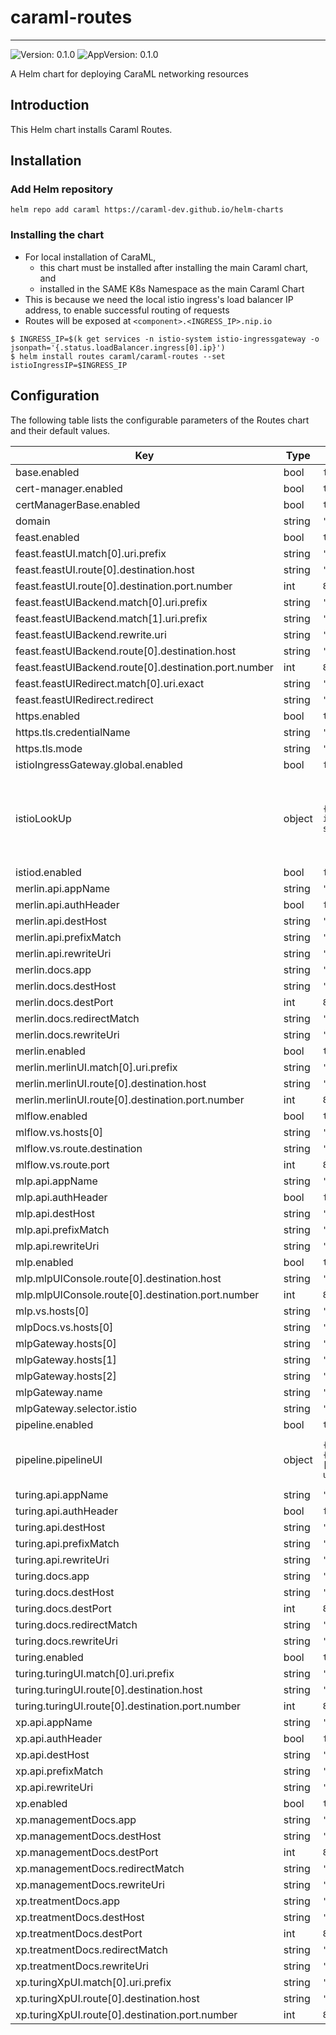 # caraml-routes

---
![Version: 0.1.0](https://img.shields.io/badge/Version-0.1.0-informational?style=flat-square)
![AppVersion: 0.1.0](https://img.shields.io/badge/AppVersion-0.1.0-informational?style=flat-square)

A Helm chart for deploying CaraML networking resources

## Introduction

This Helm chart installs Caraml Routes.

## Installation

### Add Helm repository

```shell
helm repo add caraml https://caraml-dev.github.io/helm-charts
```

### Installing the chart
* For local installation of CaraML,
  * this chart must be installed after installing the main Caraml chart, and
  * installed in the SAME K8s Namespace as the main Caraml Chart
* This is because we need the local istio ingress's load balancer IP address, to enable successful routing of requests
* Routes will be exposed at `<component>.<INGRESS_IP>.nip.io`

```shell
$ INGRESS_IP=$(k get services -n istio-system istio-ingressgateway -o jsonpath='{.status.loadBalancer.ingress[0].ip}')
$ helm install routes caraml/caraml-routes --set istioIngressIP=$INGRESS_IP
```

## Configuration

The following table lists the configurable parameters of the Routes chart and their default values.

| Key | Type | Default | Description |
|-----|------|---------|-------------|
| base.enabled | bool | `false` |  |
| cert-manager.enabled | bool | `true` |  |
| certManagerBase.enabled | bool | `true` |  |
| domain | string | `""` |  |
| feast.enabled | bool | `true` |  |
| feast.feastUI.match[0].uri.prefix | string | `"/feast/"` |  |
| feast.feastUI.route[0].destination.host | string | `"feast-ui"` |  |
| feast.feastUI.route[0].destination.port.number | int | `8080` |  |
| feast.feastUIBackend.match[0].uri.prefix | string | `"/feast/api/"` |  |
| feast.feastUIBackend.match[1].uri.prefix | string | `"/feast/api"` |  |
| feast.feastUIBackend.rewrite.uri | string | `"/api/"` |  |
| feast.feastUIBackend.route[0].destination.host | string | `"feast-ui"` |  |
| feast.feastUIBackend.route[0].destination.port.number | int | `8080` |  |
| feast.feastUIRedirect.match[0].uri.exact | string | `"/feast"` |  |
| feast.feastUIRedirect.redirect | string | `"/feast/"` |  |
| https.enabled | bool | `true` |  |
| https.tls.credentialName | string | `"mlp-tls-cert"` |  |
| https.tls.mode | string | `"SIMPLE"` |  |
| istioIngressGateway.global.enabled | bool | `false` |  |
| istioLookUp | object | `{"name":"istio-ingressgateway","namespace":"istio-system"}` | istioIngressIP takes precedence over domain. Used for local deployment |
| istiod.enabled | bool | `false` |  |
| merlin.api.appName | string | `"merlin"` |  |
| merlin.api.authHeader | bool | `false` |  |
| merlin.api.destHost | string | `"merlin"` |  |
| merlin.api.prefixMatch | string | `"/api/merlin/"` |  |
| merlin.api.rewriteUri | string | `"/"` |  |
| merlin.docs.app | string | `"merlin"` |  |
| merlin.docs.destHost | string | `"merlin-swagger"` |  |
| merlin.docs.destPort | int | `8080` |  |
| merlin.docs.redirectMatch | string | `"/merlin/rest-api"` |  |
| merlin.docs.rewriteUri | string | `"/"` |  |
| merlin.enabled | bool | `true` |  |
| merlin.merlinUI.match[0].uri.prefix | string | `"/merlin"` |  |
| merlin.merlinUI.route[0].destination.host | string | `"merlin"` |  |
| merlin.merlinUI.route[0].destination.port.number | int | `8080` |  |
| mlflow.enabled | bool | `true` |  |
| mlflow.vs.hosts[0] | string | `"mlflow"` |  |
| mlflow.vs.route.destination | string | `"merlin-mlflow"` |  |
| mlflow.vs.route.port | int | `80` |  |
| mlp.api.appName | string | `"mlp"` |  |
| mlp.api.authHeader | bool | `false` |  |
| mlp.api.destHost | string | `"mlp"` |  |
| mlp.api.prefixMatch | string | `"/api/"` |  |
| mlp.api.rewriteUri | string | `"/"` |  |
| mlp.enabled | bool | `true` |  |
| mlp.mlpUIConsole.route[0].destination.host | string | `"mlp"` |  |
| mlp.mlpUIConsole.route[0].destination.port.number | int | `8080` |  |
| mlp.vs.hosts[0] | string | `"console"` |  |
| mlpDocs.vs.hosts[0] | string | `"docs"` |  |
| mlpGateway.hosts[0] | string | `"console"` |  |
| mlpGateway.hosts[1] | string | `"docs"` |  |
| mlpGateway.hosts[2] | string | `"mlflow"` |  |
| mlpGateway.name | string | `"mlp-gateway"` |  |
| mlpGateway.selector.istio | string | `"ingressgateway"` |  |
| pipeline.enabled | bool | `true` |  |
| pipeline.pipelineUI | object | `{"match":[{"uri":{"prefix":"/pipeline"}}],"route":[{"destination":{"host":"pipeline-ui","port":{"number":8080}}}]}` | Config to route requests to pipeline UI |
| turing.api.appName | string | `"turing"` |  |
| turing.api.authHeader | bool | `false` |  |
| turing.api.destHost | string | `"turing"` |  |
| turing.api.prefixMatch | string | `"/api/turing/"` |  |
| turing.api.rewriteUri | string | `"/"` |  |
| turing.docs.app | string | `"turing"` |  |
| turing.docs.destHost | string | `"turing"` |  |
| turing.docs.destPort | int | `8080` |  |
| turing.docs.redirectMatch | string | `"/turing/rest-api"` |  |
| turing.docs.rewriteUri | string | `"/api-docs"` |  |
| turing.enabled | bool | `true` |  |
| turing.turingUI.match[0].uri.prefix | string | `"/turing"` |  |
| turing.turingUI.route[0].destination.host | string | `"turing"` |  |
| turing.turingUI.route[0].destination.port.number | int | `8080` |  |
| xp.api.appName | string | `"xp"` |  |
| xp.api.authHeader | bool | `false` |  |
| xp.api.destHost | string | `"xp-management"` |  |
| xp.api.prefixMatch | string | `"/api/xp/"` |  |
| xp.api.rewriteUri | string | `"/"` |  |
| xp.enabled | bool | `true` |  |
| xp.managementDocs.app | string | `"xp-management"` |  |
| xp.managementDocs.destHost | string | `"xp-management-swagger"` |  |
| xp.managementDocs.destPort | int | `8080` |  |
| xp.managementDocs.redirectMatch | string | `"/xp/rest-api"` |  |
| xp.managementDocs.rewriteUri | string | `"/"` |  |
| xp.treatmentDocs.app | string | `"xp-treatment"` |  |
| xp.treatmentDocs.destHost | string | `"xp-treatment-swagger"` |  |
| xp.treatmentDocs.destPort | int | `8080` |  |
| xp.treatmentDocs.redirectMatch | string | `"/xp/treatment-api"` |  |
| xp.treatmentDocs.rewriteUri | string | `"/"` |  |
| xp.turingXpUI.match[0].uri.prefix | string | `"/xp"` |  |
| xp.turingXpUI.route[0].destination.host | string | `"xp-management"` |  |
| xp.turingXpUI.route[0].destination.port.number | int | `8080` |  |
